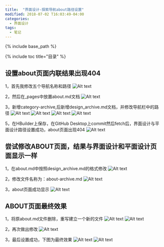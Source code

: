 ```yaml
---
title:  "界面设计-探索导航about路径设置"
modified: 2018-07-02 T16:03:49-04:00
categories: 
  - 界面设计
tags:
  - 笔记
---
```


{% include base_path %}

{% include toc title="目录" %}


## 设置about页面内联结果出现404
1，首先我修改五个导航名称和路径
![Alt text](https://gitee.com/NFUNM171061397/minimal-mistakes/raw/master/assets/images/%E7%95%8C%E9%9D%A2%E8%AE%BE%E8%AE%A11.png)


2，然后在_pages中放置about.md文档
![Alt text](https://gitee.com/NFUNM171061397/minimal-mistakes/raw/master/assets/images/%E7%95%8C%E9%9D%A2%E8%AE%BE%E8%AE%A12.png)

3，新增category-archive,后新增design_archive.md文档，并修改导航栏中的路径
![Alt text](https://gitee.com/NFUNM171061397/minimal-mistakes/raw/master/assets/images/%E7%95%8C%E9%9D%A2%E8%AE%BE%E8%AE%A14.png)
![Alt text](https://gitee.com/NFUNM171061397/minimal-mistakes/raw/master/assets/images/%E7%95%8C%E9%9D%A2%E8%AE%BE%E8%AE%A15.png)
![Alt text](https://gitee.com/NFUNM171061397/minimal-mistakes/raw/master/assets/images/%E7%95%8C%E9%9D%A2%E8%AE%BE%E8%AE%A16.png)
![Alt text](https://gitee.com/NFUNM171061397/minimal-mistakes/raw/master/assets/images/%E7%95%8C%E9%9D%A2%E8%AE%BE%E8%AE%A17.png)



5，在HBuilder上保存，在GitHub Desktop上commit然后fetch后，界面设计与平面设计路径设置成功，about页面出现404
![Alt text](https://gitee.com/NFUNM171061397/minimal-mistakes/raw/master/assets/images/%E7%95%8C%E9%9D%A2%E8%AE%BE%E8%AE%A13.png)

## 尝试修改ABOUT页面，结果与界面设计和平面设计页面显示一样

1，在about.md中按照design_archive.md的格式修改
![Alt text](https://gitee.com/NFUNM171061397/minimal-mistakes/raw/master/assets/images/%E7%95%8C%E9%9D%A2%E8%AE%BE%E8%AE%A18.png)

2，修改文件名称为：about-archive.md
![Alt text](https://gitee.com/NFUNM171061397/minimal-mistakes/raw/master/assets/images/%E7%95%8C%E9%9D%A2%E8%AE%BE%E8%AE%A19.png)

3，about页面成功显示
![Alt text](https://gitee.com/NFUNM171061397/minimal-mistakes/raw/master/assets/images/%E7%95%8C%E9%9D%A2%E8%AE%BE%E8%AE%A110.png)

## ABOUT页面最终效果
1，将原about.md文件删除，重写建立一个新的文件
![Alt text](https://gitee.com/NFUNM171061397/minimal-mistakes/raw/master/images/%E7%95%8C%E9%9D%A2%E8%AE%BE%E8%AE%A111.png)
![Alt text](https://gitee.com/NFUNM171061397/minimal-mistakes/raw/master/images/%E7%95%8C%E9%9D%A2%E8%AE%BE%E8%AE%A111.png)

2，再次做出修改
![Alt text](https://gitee.com/NFUNM171061397/minimal-mistakes/raw/master/images/%E7%95%8C%E9%9D%A2%E8%AE%BE%E8%AE%A112.png)

3，最后设置成功，下图为最终效果
![Alt text](https://gitee.com/NFUNM171061397/minimal-mistakes/raw/master/images/%E7%95%8C%E9%9D%A2%E8%AE%BE%E8%AE%A113.png)
![Alt text](https://gitee.com/NFUNM171061397/minimal-mistakes/raw/master/images/%E7%95%8C%E9%9D%A2%E8%AE%BE%E8%AE%A114.png)
